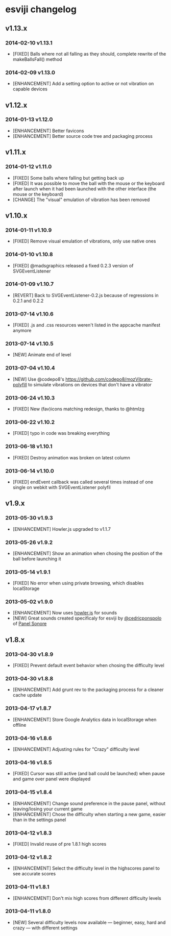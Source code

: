 # esviji changelog

## v1.13.x

### 2014-02-10 v1.13.1

- [FIXED] Balls where not all falling as they should, complete rewrite of the makeBallsFall() method

### 2014-02-09 v1.13.0

- [ENHANCEMENT] Add a setting option to active or not vibration on capable devices

## v1.12.x

### 2014-01-13 v1.12.0

- [ENHANCEMENT] Better favicons
- [ENHANCEMENT] Better source code tree and packaging process

## v1.11.x

### 2014-01-12 v1.11.0

- [FIXED] Some balls where falling but getting back up
- [FIXED] It was possible to move the ball with the mouse or the keyboard after launch when it had been launched with the other interface (the mouse or the keyboard)
- [CHANGE] The "visual" emulation of vibration has been removed

## v1.10.x

### 2014-01-11 v1.10.9

- [FIXED] Remove visual emulation of vibrations, only use native ones

### 2014-01-10 v1.10.8

- [FIXED] @madsgraphics released a fixed 0.2.3 version of SVGEventListener

### 2014-01-09 v1.10.7

- [REVERT] Back to SVGEventListener-0.2.js because of regressions in 0.2.1 and 0.2.2

### 2013-07-14 v1.10.6

- [FIXED] .js and .css resources weren't listed in the appcache manifest anymore

### 2013-07-14 v1.10.5

- [NEW] Animate end of level

### 2013-07-04 v1.10.4

- [NEW] Use @codepo8's https://github.com/codepo8/mozVibrate-polyfill to simulate vibrations on devices that don't have a vibrator

### 2013-06-24 v1.10.3

- [FIXED] New (fav)icons matching redesign, thanks to @htmlzg

### 2013-06-22 v1.10.2

- [FIXED] typo in code was breaking everything

### 2013-06-18 v1.10.1

- [FIXED] Destroy animation was broken on latest column

### 2013-06-14 v1.10.0

- [FIXED] endEvent callback was called several times instead of one single on webkit with SVGEventListener polyfil

## v1.9.x

### 2013-05-30 v1.9.3

- [ENHANCEMENT] Howler.js upgraded to v1.1.7

### 2013-05-26 v1.9.2

- [ENHANCEMENT] Show an animation when chosing the position of the ball before launching it

### 2013-05-14 v1.9.1

- [FIXED] No error when using private browsing, which disables localStorage

### 2013-05-02 v1.9.0

- [ENHANCEMENT] Now uses [howler.js](https://github.com/goldfire/howler.js) for sounds
- [NEW] Great sounds created specificaly for esviji by [@cedricponspolo](https://twitter.com/cedricponspolo) of [Panel Sonore](http://www.panel-sonore.com/)

## v1.8.x

### 2013-04-30 v1.8.9

- [FIXED] Prevent default event behavior when chosing the difficulty level

### 2013-04-30 v1.8.8

- [ENHANCEMENT] Add grunt rev to the packaging process for a cleaner cache update

### 2013-04-17 v1.8.7

- [ENHANCEMENT] Store Google Analytics data in localStorage when offline

### 2013-04-16 v1.8.6

- [ENHANCEMENT] Adjusting rules for "Crazy" difficulty level

### 2013-04-16 v1.8.5

- [FIXED] Cursor was still active (and ball could be launched) when pause and game over panel were displayed

### 2013-04-15 v1.8.4

- [ENHANCEMENT] Change sound preference in the pause panel, without leaving/losing your current game
- [ENHANCEMENT] Chose the difficulty when starting a new game, easier than in the settings panel

### 2013-04-12 v1.8.3

- [FIXED] Invalid reuse of pre 1.8.1 high scores

### 2013-04-12 v1.8.2

- [ENHANCEMENT] Select the difficulty level in the highscores panel to see accurate scores

### 2013-04-11 v1.8.1

- [ENHANCEMENT] Don't mix high scores from different difficulty levels

### 2013-04-11 v1.8.0

- [NEW] Several difficulty levels now available — beginner, easy, hard and crazy — with different settings
